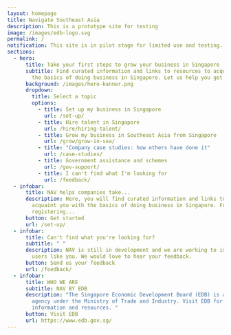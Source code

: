 ```yaml
---
layout: homepage
title: Navigate Southeast Asia
description: This is a prototype site for testing
image: /images/edb-logo.svg
permalink: /
notification: This site is in pilot stage for limited use and testing.
sections:
  - hero:
      title: Take your first steps to grow your business in Singapore
      subtitle: Find curated information and links to resources to acquaint you with
        the basics of doing business in Singapore. Let us help you get started.
      background: /images/hero-banner.png
      dropdown:
        title: Select a topic
        options:
          - title: Set up my business in Singapore
            url: /set-up/
          - title: Hire talent in Singapore
            url: /hire/hiring-talent/
          - title: Grow my business in Southeast Asia from Singapore
            url: /grow/grow-in-sea/
          - title: "Company case studies: how others have done it"
            url: /case-studies/
          - title: Government assistance and schemes
            url: /gov-support/
          - title: I can't find what I'm looking for
            url: /feedback/
  - infobar:
      title: NAV helps companies take...
      description: Here, you will find curated information and links to resources to
        acquaint you with the basics of doing business in Singapore. From
        registering...
      button: Get started
      url: /set-up/
  - infobar:
      title: Can't find what you're looking for?
      subtitle: " "
      description: NAV is still in development and we are working to improve it for
        users like you. We would love to hear your feedback.
      button: Send us your feedback
      url: /feedback/
  - infobar:
      title: WHO WE ARE
      subtitle: NAV BY EDB
      description: "The Singapore Economic Development Board (EDB) is a government
        agency under the Ministry of Trade and Industry. Visit EDB for more
        information and resources. "
      button: Visit EDB
      url: https://www.edb.gov.sg/
---
```

